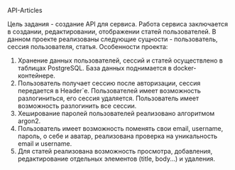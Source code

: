 API-Articles

Цель задания - создание API для сервиса. Работа сервиса заключается в создании, редактировании, отображении статей пользователей.
В данном проекте реализованы следующие сущности - пользователь, сессия пользователя, статья.
Особенности проекта:
1. Хранение данных пользователей, сессий и статей осуществлено в таблицах PostgreSQL. База данных поднимается в docker-контейнере.
2. Пользователь получает сессию после авторизации, сессия передается в Header`е. Пользователей имеет возможность разлогиниться, его сессия удаляется. Пользователь имеет возможность разлогинить все сессии.
3. Хеширование паролей пользователей реализовано алгоритмом argon2.
4. Пользователь имеет возможность поменять свои email, username, пароль, о себе и аватар, реализована проверка на уникальность email и username.
5. Для статей реализована возможность просмотра, добавления, редактирование отдельных элементов (title, body...) и удаления.


